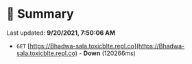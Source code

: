 # 📖 Summary
Last updated: **9/20/2021, 7:50:06 AM**

- `GET` [https://Bhadwa-sala.toxicblte.repl.co](https://Bhadwa-sala.toxicblte.repl.co) - **Down** (120266ms)
